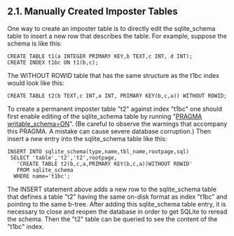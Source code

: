 ## 2\.1\. Manually Created Imposter Tables



One way to create an imposter table is to directly edit the sqlite\_schema
table to insert a new row that describes the table.
For example, suppose the schema is like this:




```
CREATE TABLE t1(a INTEGER PRIMARY KEY,b TEXT,c INT, d INT);
CREATE INDEX t1bc ON t1(b,c);

```


The WITHOUT ROWID table that has the same structure as the t1bc index
would look like this:




```
CREATE TABLE t2(b TEXT,c INT,a INT, PRIMARY KEY(b,c,a)) WITHOUT ROWID;

```


To create a permanent imposter table "t2" against index "t1bc" one
should first enable editing of the sqlite\_schema table by running
"[PRAGMA writable\_schema\=ON](pragma.html#pragma_writable_schema)".
(Be careful to observe the warnings that accompany this PRAGMA.
A mistake can cause severe database corruption.)
Then insert a new entry into the sqlite\_schema table like this:




```
INSERT INTO sqlite_schema(type,name,tbl_name,rootpage,sql)
 SELECT 'table','t2','t2',rootpage,
   'CREATE TABLE t2(b,c,a,PRIMARY KEY(b,c,a))WITHOUT ROWID'
   FROM sqlite_schema
  WHERE name='t1bc';

```


The INSERT statement above adds a new row to the sqlite\_schema table that
defines a table "t2" having the same on\-disk format as index "t1bc" and 
pointing to the same b\-tree.
After adding this sqlite\_schema table entry, it is necessary to close and
reopen the database in order to get SQLite to reread the schema.
Then the "t2" table can be queried to see the content of the "t1bc" index.



